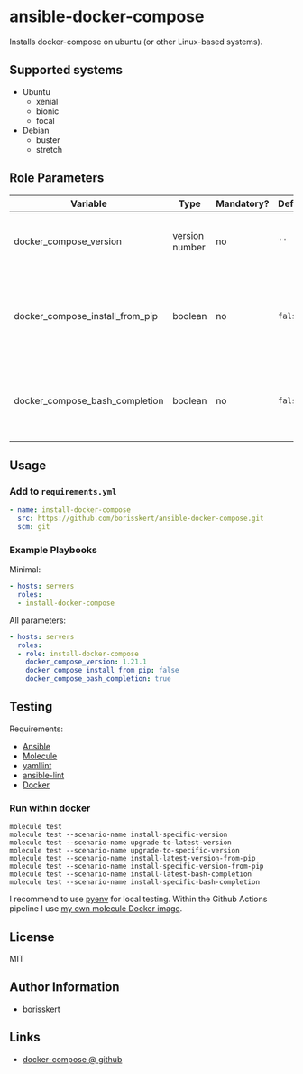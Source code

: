 # ansible-docker-compose

Installs docker-compose on ubuntu (or other Linux-based systems).

## Supported systems

* Ubuntu
  * xenial
  * bionic
  * focal
* Debian
  * buster
  * stretch

## Role Parameters

| Variable      | Type | Mandatory? | Default | Description           |
|---------------|------|------------|---------|-----------------------|
| docker_compose_version | version number | no   | `''`    | Specifies the version of `docker-compose` to be installed |
| docker_compose_install_from_pip | boolean | no | `false` | Specifies if `docker-compose` will be installed from the `pip` package manager |
| docker_compose_bash_completion  | boolean | no | `false` | Specifies if `docker-compose`'s bash-completion will be installed |

## Usage

### Add to `requirements.yml`

```yaml
- name: install-docker-compose
  src: https://github.com/borisskert/ansible-docker-compose.git
  scm: git
```

### Example Playbooks

Minimal:

```yaml
- hosts: servers
  roles:
  - install-docker-compose
```

All parameters:

```yaml
- hosts: servers
  roles:
  - role: install-docker-compose
    docker_compose_version: 1.21.1
    docker_compose_install_from_pip: false
    docker_compose_bash_completion: true
```

## Testing

Requirements:

* [Ansible](https://docs.ansible.com/)
* [Molecule](https://molecule.readthedocs.io/en/latest/index.html)
* [yamllint](https://yamllint.readthedocs.io/en/stable/#)
* [ansible-lint](https://docs.ansible.com/ansible-lint/)
* [Docker](https://docs.docker.com/)

### Run within docker

```shell script
molecule test
molecule test --scenario-name install-specific-version
molecule test --scenario-name upgrade-to-latest-version
molecule test --scenario-name upgrade-to-specific-version
molecule test --scenario-name install-latest-version-from-pip
molecule test --scenario-name install-specific-version-from-pip
molecule test --scenario-name install-latest-bash-completion
molecule test --scenario-name install-specific-bash-completion
```

I recommend to use [pyenv](https://github.com/pyenv/pyenv) for local testing.
Within the Github Actions pipeline I use [my own molecule Docker image](https://github.com/borisskert/docker-molecule).


## License

MIT

## Author Information

* [borisskert](https://github.com/borisskert)

## Links

* [docker-compose @ github](https://github.com/docker/compose)
